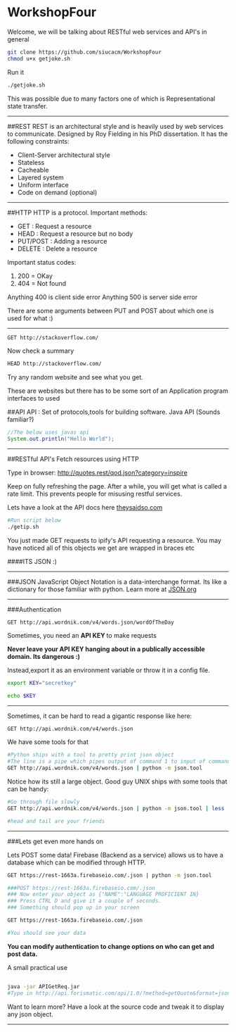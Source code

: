 # WorkshopFour
Welcome, we will be talking about RESTful web services and API's in general

```bash
git clone https://github.com/siucacm/WorkshopFour
chmod u+x getjoke.sh
```

Run it

```bash
./getjoke.sh
```

This was possible due to many factors one of which is Representational state transfer.

<hr>

##REST 
REST is an architectural style and is heavily used by web services to communicate.
Designed by Roy Fielding in his PhD dissertation.
It has the following constraints:
* Client-Server architectural style
* Stateless
* Cacheable
* Layered system
* Uniform interface
* Code on demand (optional)

<hr>

##HTTP
HTTP is a protocol.
Important methods:
* GET : Request a resource
* HEAD : Request a resource but no body
* PUT/POST : Adding a resource
* DELETE : Delete a resource

Important status codes:

1. 200 = OKay
2. 404 = Not found

Anything 400 is client side error
Anything 500 is server side error

There are some arguments between PUT and POST about which one is used for what :)

<hr>

```bash
GET http://stackoverflow.com/

```

Now check a summary

```bash
HEAD http://stackoverflow.com/
```

Try any random website and see what you get.


These are websites but there has to be some sort of an Application program interfaces to used

##API
API : Set of protocols,tools for building software. Java API (Sounds familiar?)

```java
//The below uses javas api
System.out.println("Hello World");
```

<hr>
##RESTful API's
Fetch resources using HTTP

Type in browser:
http://quotes.rest/qod.json?category=inspire

Keep on fully refreshing the page.
After a while, you will get what is called a rate limit.
This prevents people for misusing restful services.

Lets have a look at the API docs here [theysaidso.com](https://theysaidso.com/api/#qod)


```bash
#Run script below
./getip.sh
```

You just made GET requests to ipify's API requesting a resource.
You may have noticed all of this objects we get are wrapped in braces etc


####ITS JSON :)

<hr>

###JSON
JavaScript Object Notation is a data-interchange format.
Its like a dictionary for those familiar with python.
Learn more at [JSON.org](http://www.json.org/)

<hr>

###Authentication
```
GET http://api.wordnik.com/v4/words.json/wordOfTheDay
```

Sometimes, you need an <b> API KEY </b> to make requests

<b> Never leave your API KEY hanging about in a publically accessible domain. Its dangerous :) </b>

Instead,export it as an environment variable or throw it in a config file.

```bash
export KEY="secretkey"

echo $KEY
```

<hr>

Sometimes, it can be hard to read a gigantic response like here:

```bash
GET http://api.wordnik.com/v4/words.json
```

We have some tools for that

```bash
#Python ships with a tool to pretty print json object
#The line is a pipe which pipes output of command 1 to input of command 2
GET http://api.wordnik.com/v4/words.json | python -m json.tool
```

Notice how its still a large object.
Good guy UNIX ships with some tools that can be handy:

```bash
#Go through file slowly
GET http://api.wordnik.com/v4/words.json | python -m json.tool | less 

#head and tail are your friends
```

<hr>

###Lets get even more hands on

Lets POST some data!
Firebase (Backend as a service) allows us to have a database which can be modified through HTTP.

```bash
GET https://rest-1663a.firebaseio.com/.json | python -m json.tool

###POST https://rest-1663a.firebaseio.com/.json
### Now enter your object as {"NAME":"LANGUAGE PROFICIENT IN}
### Press CTRL D and give it a couple of seconds.
### Something should pop up in your screen

GET https://rest-1663a.firebaseio.com/.json

#You should see your data

```
<b>You can modify authentication to change options on who can get and post data. </b>

A small practical use
```bash

java -jar APIGetReq.jar
#Type in http://api.forismatic.com/api/1.0/?method=getQuote&format=json&lang=en

```

Want to learn more? Have a look at the source code and tweak it to display any json object.

<hr>
